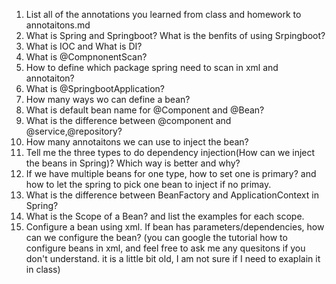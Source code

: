 1. List all of the annotations you learned from class and homework to annotaitons.md<br>
2. What is Spring and Springboot? What is the benfits of using Srpingboot?<br>
3. What is IOC and What is DI?<br>
4. What is @CompnonentScan?<br>
5. How to define which package spring need to scan in xml and annotaiton?<br>
6. What is @SpringbootApplication?<br>
7. How many ways wo can define a bean?<br>
8. What is default bean name for @Component and @Bean?<br>
9. What is the difference between @component and @service,@repository?<br>
10. How many annotaitons we can use to inject the bean?<br>
11. Tell me the three types to do dependency injection(How can we inject the beans in Spring)? Which way is better and why?<br>
12. If we have multiple beans for one type, how to set one is primary? and how to let the spring to pick one bean to inject if no primay.<br>
13. What is the difference between BeanFactory and ApplicationContext in Spring?<br>
14. What is the Scope of a Bean? and list the examples for each scope.<br>
15. Configure a bean using xml. If bean has parameters/dependencies, how can we
    configure the bean? (you can google the tutorial how to configure beans in xml,
    and feel free to ask me any quesitons if you don't understand. it is a little bit old,
    I am not sure if I need to exaplain it in class)<br>